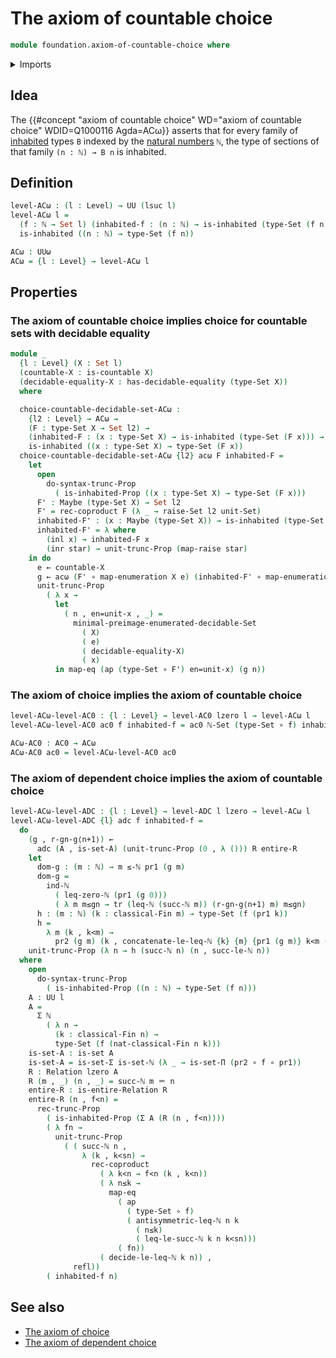 # The axiom of countable choice

```agda
module foundation.axiom-of-countable-choice where
```

<details><summary>Imports</summary>

```agda
open import elementary-number-theory.addition-natural-numbers
open import elementary-number-theory.equality-natural-numbers
open import elementary-number-theory.inequality-natural-numbers
open import elementary-number-theory.natural-numbers
open import elementary-number-theory.strict-inequality-natural-numbers

open import foundation.action-on-identifications-functions
open import foundation.axiom-of-choice
open import foundation.axiom-of-dependent-choice
open import foundation.binary-relations
open import foundation.coproduct-types
open import foundation.decidable-equality
open import foundation.dependent-pair-types
open import foundation.embeddings
open import foundation.equivalences
open import foundation.function-types
open import foundation.identity-types
open import foundation.inhabited-types
open import foundation.maybe
open import foundation.propositional-truncations
open import foundation.raising-universe-levels
open import foundation.sets
open import foundation.transport-along-identifications
open import foundation.unit-type
open import foundation.univalence
open import foundation.universe-levels

open import set-theory.countable-sets

open import univalent-combinatorics.classical-finite-types
```

</details>

## Idea

The
{{#concept "axiom of countable choice" WD="axiom of countable choice" WDID=Q1000116 Agda=ACω}}
asserts that for every family of [inhabited](foundation.inhabited-types.md)
types `B` indexed by the
[natural numbers](elementary-number-theory.natural-numbers.md) `ℕ`, the type of
sections of that family `(n : ℕ) → B n` is inhabited.

## Definition

```agda
level-ACω : (l : Level) → UU (lsuc l)
level-ACω l =
  (f : ℕ → Set l) (inhabited-f : (n : ℕ) → is-inhabited (type-Set (f n))) →
  is-inhabited ((n : ℕ) → type-Set (f n))

ACω : UUω
ACω = {l : Level} → level-ACω l
```

## Properties

### The axiom of countable choice implies choice for countable sets with decidable equality

```agda
module _
  {l : Level} (X : Set l)
  (countable-X : is-countable X)
  (decidable-equality-X : has-decidable-equality (type-Set X))
  where

  choice-countable-decidable-set-ACω :
    {l2 : Level} → ACω →
    (F : type-Set X → Set l2) →
    (inhabited-F : (x : type-Set X) → is-inhabited (type-Set (F x))) →
    is-inhabited ((x : type-Set X) → type-Set (F x))
  choice-countable-decidable-set-ACω {l2} acω F inhabited-F =
    let
      open
        do-syntax-trunc-Prop
          ( is-inhabited-Prop ((x : type-Set X) → type-Set (F x)))
      F' : Maybe (type-Set X) → Set l2
      F' = rec-coproduct F (λ _ → raise-Set l2 unit-Set)
      inhabited-F' : (x : Maybe (type-Set X)) → is-inhabited (type-Set (F' x))
      inhabited-F' = λ where
        (inl x) → inhabited-F x
        (inr star) → unit-trunc-Prop (map-raise star)
    in do
      e ← countable-X
      g ← acω (F' ∘ map-enumeration X e) (inhabited-F' ∘ map-enumeration X e)
      unit-trunc-Prop
        ( λ x →
          let
            ( n , en=unit-x , _) =
              minimal-preimage-enumerated-decidable-Set
                ( X)
                ( e)
                ( decidable-equality-X)
                ( x)
          in map-eq (ap (type-Set ∘ F') en=unit-x) (g n))
```

### The axiom of choice implies the axiom of countable choice

```agda
level-ACω-level-AC0 : {l : Level} → level-AC0 lzero l → level-ACω l
level-ACω-level-AC0 ac0 f inhabited-f = ac0 ℕ-Set (type-Set ∘ f) inhabited-f

ACω-AC0 : AC0 → ACω
ACω-AC0 ac0 = level-ACω-level-AC0 ac0
```

### The axiom of dependent choice implies the axiom of countable choice

```agda
level-ACω-level-ADC : {l : Level} → level-ADC l lzero → level-ACω l
level-ACω-level-ADC {l} adc f inhabited-f =
  do
    (g , r-gn-g⟨n+1⟩) ←
      adc (A , is-set-A) (unit-trunc-Prop (0 , λ ())) R entire-R
    let
      dom-g : (m : ℕ) → m ≤-ℕ pr1 (g m)
      dom-g =
        ind-ℕ
          ( leq-zero-ℕ (pr1 (g 0)))
          ( λ m m≤gn → tr (leq-ℕ (succ-ℕ m)) (r-gn-g⟨n+1⟩ m) m≤gn)
      h : (m : ℕ) (k : classical-Fin m) → type-Set (f (pr1 k))
      h =
        λ m (k , k<m) →
          pr2 (g m) (k , concatenate-le-leq-ℕ {k} {m} {pr1 (g m)} k<m (dom-g m))
    unit-trunc-Prop (λ n → h (succ-ℕ n) (n , succ-le-ℕ n))
  where
    open
      do-syntax-trunc-Prop
        ( is-inhabited-Prop ((n : ℕ) → type-Set (f n)))
    A : UU l
    A =
      Σ ℕ
        ( λ n →
          (k : classical-Fin n) →
          type-Set (f (nat-classical-Fin n k)))
    is-set-A : is-set A
    is-set-A = is-set-Σ is-set-ℕ (λ _ → is-set-Π (pr2 ∘ f ∘ pr1))
    R : Relation lzero A
    R (m , _) (n , _) = succ-ℕ m ＝ n
    entire-R : is-entire-Relation R
    entire-R (n , f<n) =
      rec-trunc-Prop
        ( is-inhabited-Prop (Σ A (R (n , f<n))))
        ( λ fn →
          unit-trunc-Prop
            ( ( succ-ℕ n ,
                λ (k , k<sn) →
                  rec-coproduct
                    ( λ k<n → f<n (k , k<n))
                    ( λ n≤k →
                      map-eq
                        ( ap
                          ( type-Set ∘ f)
                          ( antisymmetric-leq-ℕ n k
                            ( n≤k)
                            ( leq-le-succ-ℕ k n k<sn)))
                        ( fn))
                    ( decide-le-leq-ℕ k n)) ,
              refl))
        ( inhabited-f n)
```

## See also

- [The axiom of choice](foundation.axiom-of-choice.md)
- [The axiom of dependent choice](foundation.axiom-of-dependent-choice.md)
